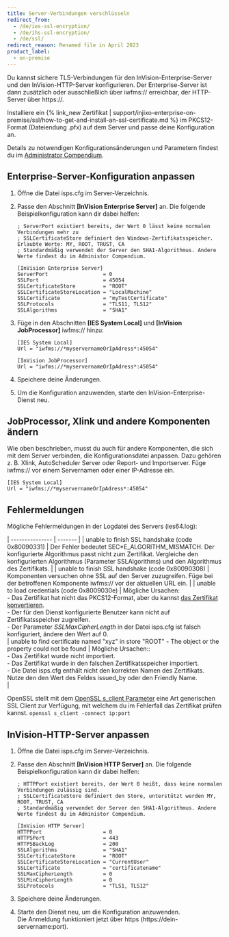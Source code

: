 ```yaml
---
title: Server-Verbindungen verschlüsseln
redirect_from:
  - /de/ies-ssl-encryption/
  - /de/ihs-ssl-encryption/
  - /de/ssl/
redirect_reason: Renamed file in April 2023
product_label:
  - on-premise
---
```


Du kannst sichere TLS-Verbindungen für den InVision-Enterprise-Server und den InVision-HTTP-Server konfigurieren. Der Enterprise-Server ist dann zusätzlich oder ausschließlich über iwfms:// erreichbar, der HTTP-Server über https://.

Installiere ein {% link_new Zertifikat | support/injixo-enterprise-on-premise/ssl/how-to-get-and-install-an-ssl-certificate.md %} im PKCS12-Format (Dateiendung .pfx) auf dem Server und passe deine Konfiguration an.

Details zu notwendigen Konfigurationsänderungen und Parametern findest du im [Administrator Compendium](https://downloads.injixo.com).

## Enterprise-Server-Konfiguration anpassen

1. Öffne die Datei isps.cfg im Server-Verzeichnis.
  
2. Passe den Abschnitt **[InVision Enterprise Server]** an. Die folgende Beispielkonfiguration kann dir dabei helfen:

    ```
    ; ServerPort existiert bereits, der Wert 0 lässt keine normalen Verbindungen mehr zu
    ; SSLCertificateStore definiert den Windows-Zertifikatsspeicher. Erlaubte Werte: MY, ROOT, TRUST, CA
    ; Standardmäßig verwendet der Server den SHA1-Algorithmus. Andere Werte findest du im Administor Compendium.

    [InVision Enterprise Server]
    ServerPort                  = 0
    SSLPort                     = 45054
    SSLCertificateStore         = "ROOT"
    SSLCertificateStoreLocation = "LocalMachine"
    SSLCertificate              = "myTestCertificate"
    SSLProtocols                = "TLS11, TLS12"
    SSLAlgorithms               = "SHA1"
    ```

3. Füge in den Abschnitten **[IES System Local]** und **[InVision JobProcessor]** iwfms:// hinzu:

    ```
    [IES System Local]
    Url = "iwfms://*myservernameOrIpAdress*:45054"
    ```

    ```
    [InVision JobProcessor]
    Url = "iwfms://*myservernameOrIpAdress*:45054"
    ```

3. Speichere deine Änderungen. 
  
4. Um die Konfiguration anzuwenden, starte den InVision-Enterprise-Dienst neu.

## JobProcessor, Xlink und andere Komponenten ändern

Wie oben beschrieben, musst du auch für andere Komponenten, die sich mit dem Server verbinden, die Konfigurationsdatei anpassen. Dazu gehören z.&nbsp;B. Xlink, AutoScheduler Server oder Report- und Importserver. Füge iwfms:// vor einem Servernamen oder einer IP-Adresse ein.

```
[IES System Local]
Url = "iwfms://*myservernameOrIpAdress*:45054"
```

## Fehlermeldungen

Mögliche Fehlermeldungen in der Logdatei des Servers (ies64.log):

| --------------- | ------- |
| unable to finish SSL handshake (code 0x80090331) | Der Fehler bedeutet SEC\*E_ALGORITHM_MISMATCH. Der konfigurierte Algorithmus passt nicht zum Zertifikat. Vergleiche den konfigurierten Algorithmus (Parameter SSLAlgorithms) und den Algorithmus des Zertifikats. |
| unable to finish SSL handshake (code 0x80090308) | Komponenten versuchen ohne SSL auf den Server zuzugreifen. Füge bei der betroffenen Komponente iwfms:// vor der aktuellen URL ein. |
| unable to load credentials (code 0x8009030e) | Mögliche Ursachen:<br>- Das Zertifikat hat nicht das PKCS12-Format, aber du kannst [das Zertifikat konvertieren](https://social.technet.microsoft.com/Forums/en/configmgrgeneral/thread/26d35e34-c6b6-4161-9964-b306fa8c0bfe).<br>- Der für den Dienst konfigurierte Benutzer kann nicht auf Zertifikatsspeicher zugreifen.<br>- Der Parameter _SSLMaxCipherLength_ in der Datei isps.cfg ist falsch konfiguriert, ändere den Wert auf 0.<br>
| unable to find certificate named "xyz" in store "ROOT" - The object or the property could not be found | Mögliche Ursachen::<br>- Das Zertifikat wurde nicht importiert.<br>- Das Zertifikat wurde in den falschen Zertifikatsspeicher importiert.<br>- Die Datei isps.cfg enthält nicht den korrekten Namen des Zertifikats. Nutze den den Wert des Feldes issued_by oder den Friendly Name.<br> |

OpenSSL stellt mit dem [OpenSSL s_client Parameter](https://www.openssl.org/docs/man1.0.2/man1/openssl-s_client.html) eine Art generischen SSL Client zur Verfügung, mit welchem du im Fehlerfall das Zertifikat prüfen kannst. `openssl s_client -connect ip:port`

## InVision-HTTP-Server anpassen

1. Öffne die Datei isps.cfg im Server-Verzeichnis.
  
2. Passe den Abschnitt **[InVision HTTP Server]** an. Die folgende Beispielkonfiguration kann dir dabei helfen:

    ```
    ; HTTPPort existiert bereits, der Wert 0 heißt, dass keine normalen Verbindungen zulässig sind.
    ; SSLCertificateStore definiert den Store, unterstützt werden MY, ROOT, TRUST, CA
    ; Standardmäßig verwendet der Server den SHA1-Algorithmus. Andere Werte findest du im Administor Compendium.

    [InVision HTTP Server]
    HTTPPort                    = 0
    HTTPSPort                   = 443
    HTTPSBackLog                = 200
    SSLAlgorithms               = "SHA1"
    SSLCertificateStore         = "ROOT"
    SSLCertificateStoreLocation = "CurrentUser"
    SSLCertificate              = "certificatename"  
    SSLMaxCipherLength          = 0
    SSLMinCipherLength          = 0
    SSLProtocols                = "TLS1, TLS12"
    ```

3. Speichere deine Änderungen. 
  
4. Starte den Dienst neu, um die Konfiguration anzuwenden.  
   Die Anmeldung funktioniert jetzt über https (https://dein-servername:port).

